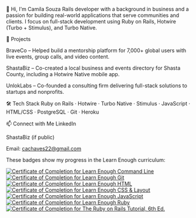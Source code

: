 👋 Hi, I'm Camila Souza
Rails developer with a background in business and a passion for building real-world applications that serve communities and clients. I focus on full-stack development using Ruby on Rails, Hotwire (Turbo + Stimulus), and Turbo Native.

🚀 Projects

BraveCo – Helped build a mentorship platform for 7,000+ global users with live events, group calls, and video content.

ShastaBiz – Co-created a local business and events directory for Shasta County, including a Hotwire Native mobile app.

UnlokLabs – Co-founded a consulting firm delivering full-stack solutions to startups and nonprofits.

🛠️ Tech Stack
Ruby on Rails · Hotwire · Turbo Native · Stimulus · JavaScript · HTML/CSS · PostgreSQL · Git · Heroku

📫 Connect with Me
LinkedIn

ShastaBiz (if public)

Email: cachaves22@gmail.com

These badges show my progress in the Learn Enough curriculum:

<a href="https://www.learnenough.com/certificates/E"><img src="https://www.learnenough.com/certificates/E/command-line-tutorial.svg" alt="Certificate of Completion for Learn Enough Command Line"></a><a href="https://www.learnenough.com/certificates/E"><img src="https://www.learnenough.com/certificates/E/git-tutorial.svg" alt="Certificate of Completion for Learn Enough Git"></a><a href="https://www.learnenough.com/certificates/E"><img src="https://www.learnenough.com/certificates/E/html-tutorial.svg" alt="Certificate of Completion for Learn Enough HTML"></a><a href="https://www.learnenough.com/certificates/E"><img src="https://www.learnenough.com/certificates/E/css-and-layout-tutorial.svg" alt="Certificate of Completion for Learn Enough CSS &amp; Layout"></a><a href="https://www.learnenough.com/certificates/E"><img src="https://www.learnenough.com/certificates/E/javascript-tutorial.svg" alt="Certificate of Completion for Learn Enough JavaScript"></a><a href="https://www.learnenough.com/certificates/E"><img src="https://www.learnenough.com/certificates/E/ruby-tutorial.svg" alt="Certificate of Completion for Learn Enough Ruby"></a><a href="https://www.learnenough.com/certificates/E"><img src="https://www.learnenough.com/certificates/E/ruby-on-rails-6th-edition-tutorial.svg" alt="Certificate of Completion for The Ruby on Rails Tutorial, 6th Ed."></a>
